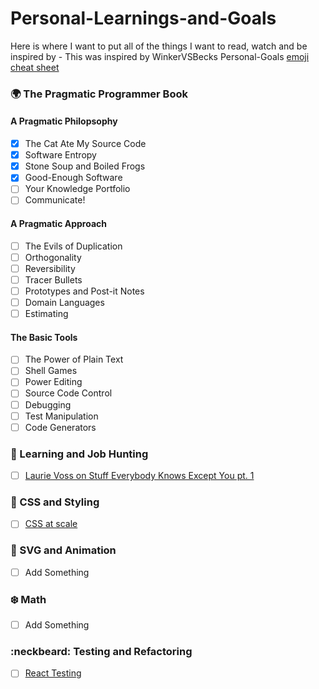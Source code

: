 # Personal-Learnings-and-Goals
Here is where I want to put all of the things I want to read, watch and be inspired by - This was inspired by WinkerVSBecks Personal-Goals
[emoji cheat sheet](https://www.webpagefx.com/tools/emoji-cheat-sheet/)


### 🌍 The Pragmatic Programmer Book 
#### A Pragmatic Philopsophy
- [X] The Cat Ate My Source Code
- [X] Software Entropy
- [X] Stone Soup and Boiled Frogs
- [X] Good-Enough Software
- [ ] Your Knowledge Portfolio
- [ ] Communicate!
#### A Pragmatic Approach
- [ ] The Evils of Duplication
- [ ] Orthogonality
- [ ] Reversibility
- [ ] Tracer Bullets
- [ ] Prototypes and Post-it Notes
- [ ] Domain Languages
- [ ] Estimating
#### The Basic Tools
- [ ] The Power of Plain Text
- [ ] Shell Games
- [ ] Power Editing
- [ ] Source Code Control
- [ ] Debugging
- [ ] Test Manipulation
- [ ] Code Generators

### :woman: Learning and Job Hunting
- [ ] [Laurie Voss on Stuff Everybody Knows Except You pt. 1](https://www.youtube.com/watch?v=JIJZnF_L5KI)

### 🐙 CSS and Styling
- [ ] [CSS at scale](https://engineering.linkedin.com/blog/2018/04/css-at-scale--linkedins-new-open-source-projects-take-on-stylesh)

### 🐳 SVG and Animation
- [ ] Add Something

### ❄️ Math
- [ ] Add Something

### :neckbeard: Testing and Refactoring 
- [ ] [React Testing](https://hacks.mozilla.org/2018/04/testing-strategies-for-react-and-redux/)
